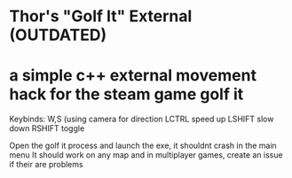 # Thor's "Golf It" External (OUTDATED)
# a simple c++ external movement hack for the steam game golf it

Keybinds:
W,S (using camera for direction
LCTRL speed up
LSHIFT slow down
RSHIFT toggle

Open the golf it process and launch the exe, it shouldnt crash in the main menu
It should work on any map and in multiplayer games, create an issue if their are problems
